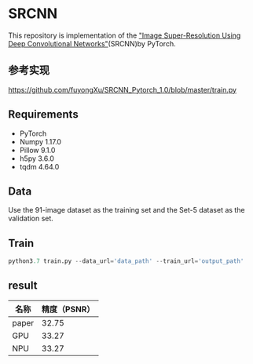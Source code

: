 # SRCNN

This repository is implementation of the ["Image Super-Resolution Using Deep Convolutional Networks"](https://arxiv.org/abs/1501.00092)(SRCNN)by PyTorch.

## 参考实现
<https://github.com/fuyongXu/SRCNN_Pytorch_1.0/blob/master/train.py>

## Requirements

- PyTorch 
- Numpy 1.17.0
- Pillow 9.1.0
- h5py 3.6.0
- tqdm 4.64.0

## Data
Use the 91-image dataset as the training set and the Set-5 dataset as the validation set.

## Train
```python
python3.7 train.py --data_url='data_path' --train_url='output_path'
```

## result
|名称|精度（PSNR）|
|----|----|
|paper|32.75|
|GPU|33.27|
|NPU|33.27|


